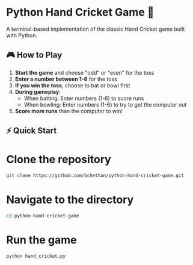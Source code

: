 # Python Hand Cricket Game 🏏

A terminal-based implementation of the classic Hand Cricket game built with Python.

## 🎮 How to Play

1. **Start the game** and choose "odd" or "even" for the toss
2. **Enter a number between 1-6** for the toss
3. **If you win the toss**, choose to bat or bowl first
4. **During gameplay**:
   - When batting: Enter numbers (1-6) to score runs
   - When bowling: Enter numbers (1-6) to try to get the computer out
5. **Score more runs** than the computer to win!

## ⚡ Quick Start

# Clone the repository
```bash
git clone https://github.com/bchethan/python-hand-cricket-game.git
```
# Navigate to the directory
```bash
cd python-hand-cricket-game
```
# Run the game
```bash
python hand_cricket.py
```
